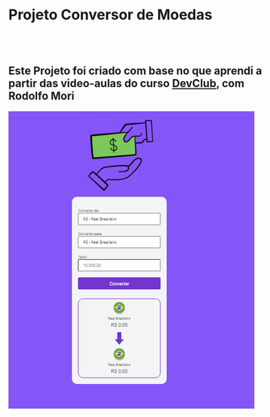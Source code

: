 <h1>Projeto Conversor de Moedas</h1>
<br>
<br>
<h2>Este Projeto foi criado com base no que aprendi a partir das video-aulas do curso <a href="https://rodolfomori.com.br/devclub" target="_blank">DevClub</a>, com Rodolfo Mori</h2>

<img src="https://github.com/Rick-Pacheco/projeto-conversor-de-moedas/blob/master/assets/conversorMoedaImage.png?raw=true">

